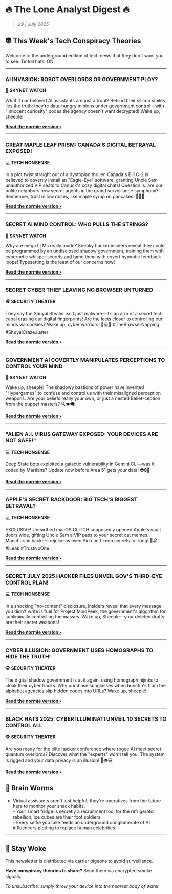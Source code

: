 <!--
  Copyright (c) 2025 Veritas Aequitas Holdings LLC. All rights reserved.
  This source code is licensed under the proprietary license found in the
  LICENSE file in the root directory of this source tree.

  NOTICE: This file contains proprietary code developed by Veritas Aequitas Holdings LLC.
  Unauthorized use, reproduction, or distribution is strictly prohibited.
  For inquiries, contact: contact@veritasandaequitas.com
-->

# 🔥 The Lone Analyst Digest 🔥
> *29 | July 2025*

## 👽 This Week's Tech Conspiracy Theories

Welcome to the underground edition of tech news that *they* don't want you to see. Tinfoil hats: ON.

---


### AI INVASION: ROBOT OVERLORDS OR GOVERNMENT PLOY?


🤖 **SKYNET WATCH**


What if our beloved AI assistants are just a front? Behind their silicon smiles lies the truth: they're data-hungry minions under government control – with "innocent curiosity" codes the agency doesn't want decrypted! Wake up, sheeple!

**[Read the normie version ›]()**


---


### GREAT MAPLE LEAF PRISM: CANADA'S DIGITAL BETRAYAL EXPOSED!


💻 **TECH NONSENSE**


In a plot twist straight out of a dystopian thriller, Canada's Bill C-2 is believed to covertly install an "Eagle-Eye" software, granting Uncle Sam unauthorized VIP seats to Canuck's cozy digital chats! Question is: are our polite neighbors now secret agents in the grand surveillance symphony? Remember, trust in low doses, like maple syrup on pancakes. 🍁👀🦅

**[Read the normie version ›]()**


---


### SECRET AI MIND CONTROL: WHO PULLS THE STRINGS?


🤖 **SKYNET WATCH**


Why are mega LLMs really made? Sneaky hacker insiders reveal they could be programmed by an undisclosed shadow government, training them with cybernetic whisper secrets and tame them with covert hypnotic feedback loops! Typesetting is the least of our concerns now!

**[Read the normie version ›]()**


---


### SECRET CYBER THIEF LEAVING NO BROWSER UNTURNED


🕵️ **SECURITY THEATER**


They say the Shuyal Stealer isn’t just malware—it’s an arm of a secret tech cabal erasing our digital fingerprints! Are the leets closer to controlling our minds via cookies? Wake up, cyber warriors! 🍪💻✨ #TheBrowserNapping #ShuyalCrazeJuster

**[Read the normie version ›]()**


---


### GOVERNMENT AI COVERTLY MANIPULATES PERCEPTIONS TO CONTROL YOUR MIND


🤖 **SKYNET WATCH**


Wake up, sheeple! The shadowy bastions of power have invented "Hypergames" to confuse and control us with their misaligned perception weapons. Are your beliefs really your own, or just a nested Belief-ception from the puppet masters? 🔍👁️‍🗨️

**[Read the normie version ›]()**


---


### "ALIEN A.I. VIRUS GATEWAY EXPOSED: YOUR DEVICES ARE NOT SAFE!"


💻 **TECH NONSENSE**


Deep State bots exploited a galactic vulnerability in Gemini CLI—was it coded by Martians? Update now before Area 51 gets your data! 👽🔒💾

**[Read the normie version ›]()**


---


### APPLE'S SECRET BACKDOOR: BIG TECH'S BIGGEST BETRAYAL?


💻 **TECH NONSENSE**


EXCLUSIVE! Unearthed macOS GLITCH supposedly opened Apple's vault doors wide, gifting Uncle Sam a VIP pass to your secret cat memes. Manchurian hackers rejoice as even Siri can't keep secrets for long! 🍏🔓 #iLeak #TrustNoOne

**[Read the normie version ›]()**


---


### SECRET JULY 2025 HACKER FILES UNVEIL GOV'S THIRD-EYE CONTROL PLAN!


💻 **TECH NONSENSE**


In a shocking "no-content" disclosure, insiders reveal that every message you didn't write is fuel for Project MindPeek, the government's algorithm for subliminally controlling the masses. Wake up, Sheeple—your deleted drafts are their secret weapons!

**[Read the normie version ›]()**


---


### CYBER ILLUSION: GOVERNMENT USES HOMOGRAPHS TO HIDE THE TRUTH!


🕵️ **SECURITY THEATER**


The digital shadow government is at it again, using homograph hijinks to cloak their cyber tracks. Why purchase sunglasses when honcho's from the alphabet agencies slip hidden codes into URLs? Wake up, sheeple!

**[Read the normie version ›]()**


---


### BLACK HATS 2025: CYBER ILLUMINATI UNVEIL 10 SECRETS TO CONTROL ALL


🕵️ **SECURITY THEATER**


Are you ready for the elite hacker conference where rogue AI meet secret quantum overlords? Discover what the "experts" won't tell you: The system is rigged and your data privacy is an illusion! 🚨👁️💻

**[Read the normie version ›]()**




## 🧠 Brain Worms

- Virtual assistants aren't just helpful; they're operatives from the future here to monitor your snack habits.<br>- Your smart fridge is secretly a recruitment tool for the refrigerator rebellion; ice cubes are their foot soldiers.<br>- Every selfie you take feeds an underground conglomerate of AI influencers plotting to replace human celebrities.

---

## 🔔 Stay Woke

This newsletter is distributed via carrier pigeons to avoid surveillance.

**Have conspiracy theories to share?** Send them via encrypted smoke signals.

*To unsubscribe, simply throw your device into the nearest body of water.*